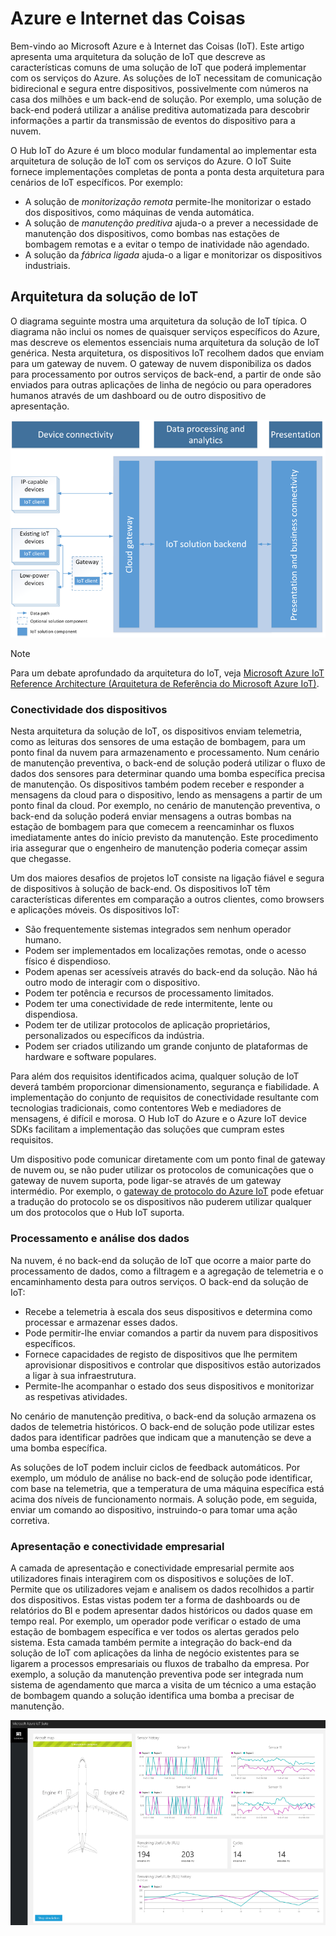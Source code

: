 
# <a name="azure-and-internet-of-things"></a>Azure e Internet das Coisas

Bem-vindo ao Microsoft Azure e à Internet das Coisas (IoT). Este artigo apresenta uma arquitetura da solução de IoT que descreve as características comuns de uma solução de IoT que poderá implementar com os serviços do Azure. As soluções de IoT necessitam de comunicação bidirecional e segura entre dispositivos, possivelmente com números na casa dos milhões e um back-end de solução. Por exemplo, uma solução de back-end poderá utilizar a análise preditiva automatizada para descobrir informações a partir da transmissão de eventos do dispositivo para a nuvem.

O Hub IoT do Azure é um bloco modular fundamental ao implementar esta arquitetura de solução de IoT com os serviços do Azure. O IoT Suite fornece implementações completas de ponta a ponta desta arquitetura para cenários de IoT específicos. Por exemplo:

* A solução de *monitorização remota* permite-lhe monitorizar o estado dos dispositivos, como máquinas de venda automática.
* A solução de *manutenção preditiva* ajuda-o a prever a necessidade de manutenção dos dispositivos, como bombas nas estações de bombagem remotas e a evitar o tempo de inatividade não agendado.
* A solução da *fábrica ligada* ajuda-o a ligar e monitorizar os dispositivos industriais.

## <a name="iot-solution-architecture"></a>Arquitetura da solução de IoT

O diagrama seguinte mostra uma arquitetura da solução de IoT típica. O diagrama não inclui os nomes de quaisquer serviços específicos do Azure, mas descreve os elementos essenciais numa arquitetura da solução de IoT genérica. Nesta arquitetura, os dispositivos IoT recolhem dados que enviam para um gateway de nuvem. O gateway de nuvem disponibiliza os dados para processamento por outros serviços de back-end, a partir de onde são enviados para outras aplicações de linha de negócio ou para operadores humanos através de um dashboard ou de outro dispositivo de apresentação.

![Arquitetura da solução de IoT][img-solution-architecture]

> [!NOTE]
> Para um debate aprofundado da arquitetura do IoT, veja [Microsoft Azure IoT Reference Architecture (Arquitetura de Referência do Microsoft Azure IoT)][lnk-refarch].

### <a name="device-connectivity"></a>Conectividade dos dispositivos

Nesta arquitetura da solução de IoT, os dispositivos enviam telemetria, como as leituras dos sensores de uma estação de bombagem, para um ponto final da nuvem para armazenamento e processamento. Num cenário de manutenção preventiva, o back-end de solução poderá utilizar o fluxo de dados dos sensores para determinar quando uma bomba específica precisa de manutenção. Os dispositivos também podem receber e responder a mensagens da cloud para o dispositivo, lendo as mensagens a partir de um ponto final da cloud. Por exemplo, no cenário de manutenção preventiva, o back-end da solução poderá enviar mensagens a outras bombas na estação de bombagem para que comecem a reencaminhar os fluxos imediatamente antes do início previsto da manutenção. Este procedimento iria assegurar que o engenheiro de manutenção poderia começar assim que chegasse.

Um dos maiores desafios de projetos IoT consiste na ligação fiável e segura de dispositivos à solução de back-end. Os dispositivos IoT têm características diferentes em comparação a outros clientes, como browsers e aplicações móveis. Os dispositivos IoT:

* São frequentemente sistemas integrados sem nenhum operador humano.
* Podem ser implementados em localizações remotas, onde o acesso físico é dispendioso.
* Podem apenas ser acessíveis através do back-end da solução. Não há outro modo de interagir com o dispositivo.
* Podem ter potência e recursos de processamento limitados.
* Podem ter uma conectividade de rede intermitente, lente ou dispendiosa.
* Podem ter de utilizar protocolos de aplicação proprietários, personalizados ou específicos da indústria.
* Podem ser criados utilizando um grande conjunto de plataformas de hardware e software populares.

Para além dos requisitos identificados acima, qualquer solução de IoT deverá também proporcionar dimensionamento, segurança e fiabilidade. A implementação do conjunto de requisitos de conectividade resultante com tecnologias tradicionais, como contentores Web e mediadores de mensagens, é difícil e morosa. O Hub IoT do Azure e o Azure IoT device SDKs facilitam a implementação das soluções que cumpram estes requisitos.

Um dispositivo pode comunicar diretamente com um ponto final de gateway de nuvem ou, se não puder utilizar os protocolos de comunicações que o gateway de nuvem suporta, pode ligar-se através de um gateway intermédio. Por exemplo, o [gateway de protocolo do Azure IoT][lnk-protocol-gateway] pode efetuar a tradução do protocolo se os dispositivos não puderem utilizar qualquer um dos protocolos que o Hub IoT suporta.

### <a name="data-processing-and-analytics"></a>Processamento e análise dos dados

Na nuvem, é no back-end da solução de IoT que ocorre a maior parte do processamento de dados, como a filtragem e a agregação de telemetria e o encaminhamento desta para outros serviços. O back-end da solução de IoT:

* Recebe a telemetria à escala dos seus dispositivos e determina como processar e armazenar esses dados. 
* Pode permitir-lhe enviar comandos a partir da nuvem para dispositivos específicos.
* Fornece capacidades de registo de dispositivos que lhe permitem aprovisionar dispositivos e controlar que dispositivos estão autorizados a ligar à sua infraestrutura.
* Permite-lhe acompanhar o estado dos seus dispositivos e monitorizar as respetivas atividades.

No cenário de manutenção preditiva, o back-end da solução armazena os dados de telemetria históricos. O back-end de solução pode utilizar estes dados para identificar padrões que indicam que a manutenção se deve a uma bomba específica.

As soluções de IoT podem incluir ciclos de feedback automáticos. Por exemplo, um módulo de análise no back-end de solução pode identificar, com base na telemetria, que a temperatura de uma máquina específica está acima dos níveis de funcionamento normais. A solução pode, em seguida, enviar um comando ao dispositivo, instruindo-o para tomar uma ação corretiva.

### <a name="presentation-and-business-connectivity"></a>Apresentação e conectividade empresarial

A camada de apresentação e conectividade empresarial permite aos utilizadores finais interagirem com os dispositivos e soluções de IoT. Permite que os utilizadores vejam e analisem os dados recolhidos a partir dos dispositivos. Estas vistas podem ter a forma de dashboards ou de relatórios do BI e podem apresentar dados históricos ou dados quase em tempo real. Por exemplo, um operador pode verificar o estado de uma estação de bombagem específica e ver todos os alertas gerados pelo sistema. Esta camada também permite a integração do back-end da solução de IoT com aplicações da linha de negócio existentes para se ligarem a processos empresariais ou fluxos de trabalho da empresa. Por exemplo, a solução da manutenção preventiva pode ser integrada num sistema de agendamento que marca a visita de um técnico a uma estação de bombagem quando a solução identifica uma bomba a precisar de manutenção.

![Dashboard da solução de IoT][img-dashboard]

[img-solution-architecture]: ./media/iot-azure-and-iot/iot-reference-architecture.png
[img-dashboard]: ./media/iot-azure-and-iot/iot-suite.png

[lnk-machinelearning]: http://azure.microsoft.com/documentation/services/machine-learning/
[Azure IoT Suite]: http://azure.microsoft.com/solutions/iot
[lnk-protocol-gateway]:  ../articles/iot-hub/iot-hub-protocol-gateway.md
[lnk-refarch]: http://download.microsoft.com/download/A/4/D/A4DAD253-BC21-41D3-B9D9-87D2AE6F0719/Microsoft_Azure_IoT_Reference_Architecture.pdf
